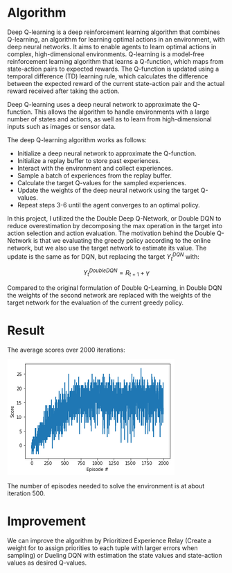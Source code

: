 # Algorithm
Deep Q-learning is a deep reinforcement learning algorithm that combines Q-learning, an algorithm for learning optimal actions in an environment, with deep neural networks. It aims to enable agents to learn optimal actions in complex, high-dimensional environments. Q-learning is a model-free reinforcement learning algorithm that learns a Q-function, which maps from state-action pairs to expected rewards. The Q-function is updated using a temporal difference (TD) learning rule, which calculates the difference between the expected reward of the current state-action pair and the actual reward received after taking the action.

Deep Q-learning uses a deep neural network to approximate the Q-function. This allows the algorithm to handle environments with a large number of states and actions, as well as to learn from high-dimensional inputs such as images or sensor data.

The deep Q-learning algorithm works as follows:
- Initialize a deep neural network to approximate the Q-function.
- Initialize a replay buffer to store past experiences.
- Interact with the environment and collect experiences.
- Sample a batch of experiences from the replay buffer.
- Calculate the target Q-values for the sampled experiences.
- Update the weights of the deep neural network using the target Q-values.
- Repeat steps 3-6 until the agent converges to an optimal policy.

In this project, I utilized the the Double Deep Q-Network, or Double DQN to reduce overestimation by decomposing the max operation in the target into action selection and action evaluation. The motivation behind the Double Q-Network is that we evaluating the greedy policy according to the online network, but we also use the target network to estimate its value. 
The update is the same as for DQN, but replacing the target $Y_{t}^{DQN}$ with:

 $$Y_{t}^{DoubleDQN} = R_{t+1} + \gamma $$ 

Compared to the original formulation of Double Q-Learning, in Double DQN the weights of the second network are replaced with the weights of the target network for the evaluation of the current greedy policy.

# Result
The average scores over 2000 iterations:

![plot](result.png)

 The number of episodes needed to solve the environment is at about iteration 500.

# Improvement 
We can improve the algorithm by Prioritized Experience Relay (Create a weight for to assign priorities to each tuple with larger errors when sampling) or Dueling DQN with estimation the state values and state-action values as desired Q-values.

